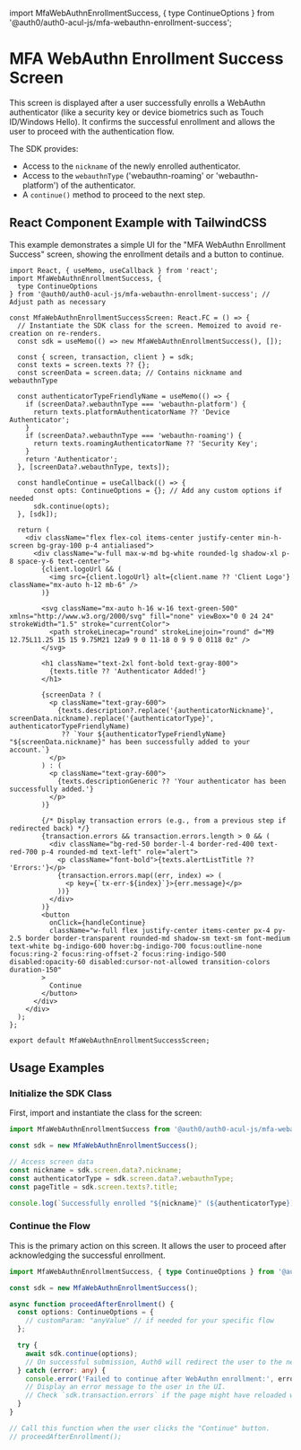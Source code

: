 import MfaWebAuthnEnrollmentSuccess, {
  type ContinueOptions
} from '@auth0/auth0-acul-js/mfa-webauthn-enrollment-success';

# MFA WebAuthn Enrollment Success Screen

This screen is displayed after a user successfully enrolls a WebAuthn authenticator (like a security key or device biometrics such as Touch ID/Windows Hello). It confirms the successful enrollment and allows the user to proceed with the authentication flow.

The SDK provides:
- Access to the `nickname` of the newly enrolled authenticator.
- Access to the `webauthnType` ('webauthn-roaming' or 'webauthn-platform') of the authenticator.
- A `continue()` method to proceed to the next step.

## React Component Example with TailwindCSS

This example demonstrates a simple UI for the "MFA WebAuthn Enrollment Success" screen, showing the enrollment details and a button to continue.

```tsx
import React, { useMemo, useCallback } from 'react';
import MfaWebAuthnEnrollmentSuccess, {
  type ContinueOptions
} from '@auth0/auth0-acul-js/mfa-webauthn-enrollment-success'; // Adjust path as necessary

const MfaWebAuthnEnrollmentSuccessScreen: React.FC = () => {
  // Instantiate the SDK class for the screen. Memoized to avoid re-creation on re-renders.
  const sdk = useMemo(() => new MfaWebAuthnEnrollmentSuccess(), []);

  const { screen, transaction, client } = sdk;
  const texts = screen.texts ?? {};
  const screenData = screen.data; // Contains nickname and webauthnType

  const authenticatorTypeFriendlyName = useMemo(() => {
    if (screenData?.webauthnType === 'webauthn-platform') {
      return texts.platformAuthenticatorName ?? 'Device Authenticator';
    }
    if (screenData?.webauthnType === 'webauthn-roaming') {
      return texts.roamingAuthenticatorName ?? 'Security Key';
    }
    return 'Authenticator';
  }, [screenData?.webauthnType, texts]);

  const handleContinue = useCallback(() => {
      const opts: ContinueOptions = {}; // Add any custom options if needed
      sdk.continue(opts);
  }, [sdk]);

  return (
    <div className="flex flex-col items-center justify-center min-h-screen bg-gray-100 p-4 antialiased">
      <div className="w-full max-w-md bg-white rounded-lg shadow-xl p-8 space-y-6 text-center">
        {client.logoUrl && (
          <img src={client.logoUrl} alt={client.name ?? 'Client Logo'} className="mx-auto h-12 mb-6" />
        )}
        
        <svg className="mx-auto h-16 w-16 text-green-500" xmlns="http://www.w3.org/2000/svg" fill="none" viewBox="0 0 24 24" strokeWidth="1.5" stroke="currentColor">
          <path strokeLinecap="round" strokeLinejoin="round" d="M9 12.75L11.25 15 15 9.75M21 12a9 9 0 11-18 0 9 9 0 0118 0z" />
        </svg>

        <h1 className="text-2xl font-bold text-gray-800">
          {texts.title ?? 'Authenticator Added!'}
        </h1>
        
        {screenData ? (
          <p className="text-gray-600">
            {texts.description?.replace('{authenticatorNickname}', screenData.nickname).replace('{authenticatorType}', authenticatorTypeFriendlyName) 
             ?? `Your ${authenticatorTypeFriendlyName} "${screenData.nickname}" has been successfully added to your account.`}
          </p>
        ) : (
          <p className="text-gray-600">
            {texts.descriptionGeneric ?? 'Your authenticator has been successfully added.'}
          </p>
        )}

        {/* Display transaction errors (e.g., from a previous step if redirected back) */}
        {transaction.errors && transaction.errors.length > 0 && (
          <div className="bg-red-50 border-l-4 border-red-400 text-red-700 p-4 rounded-md text-left" role="alert">
            <p className="font-bold">{texts.alertListTitle ?? 'Errors:'}</p>
            {transaction.errors.map((err, index) => (
              <p key={`tx-err-${index}`}>{err.message}</p>
            ))}
          </div>
        )}
        <button
          onClick={handleContinue}
          className="w-full flex justify-center items-center px-4 py-2.5 border border-transparent rounded-md shadow-sm text-sm font-medium text-white bg-indigo-600 hover:bg-indigo-700 focus:outline-none focus:ring-2 focus:ring-offset-2 focus:ring-indigo-500 disabled:opacity-60 disabled:cursor-not-allowed transition-colors duration-150"
        >
          Continue
        </button>
      </div>
    </div>
  );
};

export default MfaWebAuthnEnrollmentSuccessScreen;
```

## Usage Examples

### Initialize the SDK Class

First, import and instantiate the class for the screen:

```typescript
import MfaWebAuthnEnrollmentSuccess from '@auth0/auth0-acul-js/mfa-webauthn-enrollment-success';

const sdk = new MfaWebAuthnEnrollmentSuccess();

// Access screen data
const nickname = sdk.screen.data?.nickname;
const authenticatorType = sdk.screen.data?.webauthnType;
const pageTitle = sdk.screen.texts?.title;

console.log(`Successfully enrolled "${nickname}" (${authenticatorType})`);
```

### Continue the Flow

This is the primary action on this screen. It allows the user to proceed after acknowledging the successful enrollment.

```typescript
import MfaWebAuthnEnrollmentSuccess, { type ContinueOptions } from '@auth0/auth0-acul-js/mfa-webauthn-enrollment-success';

const sdk = new MfaWebAuthnEnrollmentSuccess();

async function proceedAfterEnrollment() {
  const options: ContinueOptions = {
    // customParam: "anyValue" // if needed for your specific flow
  };

  try {
    await sdk.continue(options);
    // On successful submission, Auth0 will redirect the user to the next step in the flow.
  } catch (error: any) {
    console.error('Failed to continue after WebAuthn enrollment:', error.message);
    // Display an error message to the user in the UI.
    // Check `sdk.transaction.errors` if the page might have reloaded with a server error.
  }
}

// Call this function when the user clicks the "Continue" button.
// proceedAfterEnrollment();
```